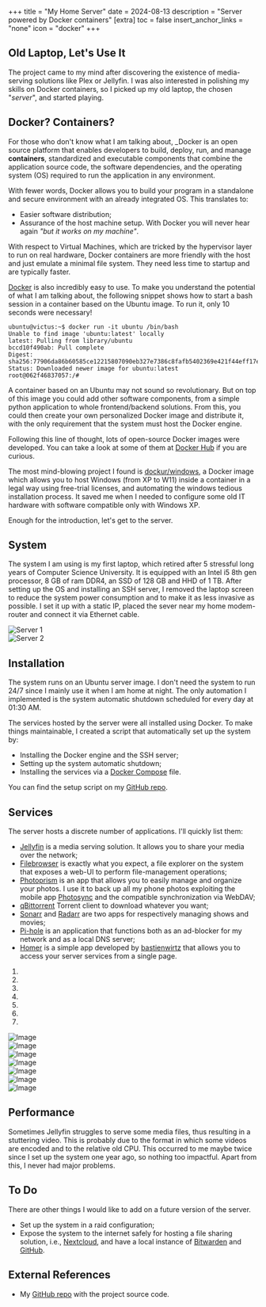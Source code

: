 +++
title = "My Home Server"
date = 2024-08-13
description = "Server powered by Docker containers"
[extra]
toc = false
insert_anchor_links = "none"
icon = "docker"
+++

## Old Laptop, Let's Use It
The project came to my mind after discovering the existence of media-serving solutions like Plex or Jellyfin. I was also interested in polishing my skills on Docker containers, so I picked up my old laptop, the chosen "_server_", and started playing.

## Docker? Containers?
For those who don't know what I am talking about, _Docker is an open source platform that enables developers to build, deploy, run, and manage **containers**, standardized and executable components that combine the application source code, the software dependencies, and the operating system (OS) required to run the application in any environment.

With fewer words, Docker allows you to build your program in a standalone and secure environment with an already integrated OS. This translates to:

- Easier software distribution;
- Assurance of the host machine setup. With Docker you will never hear again _"but it works on my machine"_.

With respect to Virtual Machines, which are tricked by the hypervisor layer to run on real hardware, Docker containers are more friendly with the host and just emulate a minimal file system. They need less time to startup and are typically faster.

[Docker](https://www.docker.com/) is also incredibly easy to use. To make you understand the potential of what I am talking about, the following snippet shows how to start a bash session in a container based on the Ubuntu image. To run it, only 10 seconds were necessary!

```
ubuntu@victus:~$ docker run -it ubuntu /bin/bash
Unable to find image 'ubuntu:latest' locally
latest: Pulling from library/ubuntu
bccd10f490ab: Pull complete
Digest: sha256:77906da86b60585ce12215807090eb327e7386c8fafb5402369e421f44eff17e
Status: Downloaded newer image for ubuntu:latest
root@062f46837057:/#
```

A container based on an Ubuntu may not sound so revolutionary. But on top of this image you could add other software components, from a simple python application to whole frontend/backend solutions. From this, you could then create your own personalized Docker image and distribute it, with the only requirement that the system must host the Docker engine. 

Following this line of thought, lots of open-source Docker images were developed. You can take a look at some of them at [Docker Hub](https://hub.docker.com/) if you are curious. 

The most mind-blowing project I found is [dockur/windows](https://github.com/dockur/windows), a Docker image which allows you to host Windows (from XP to W11) inside a container in a legal way using free-trial licenses, and automating the windows tedious installation process. It saved me when I needed to configure some old IT hardware with software compatible only with Windows XP. 

Enough for the introduction, let's get to the server.

## System

The system I am using is my first laptop, which retired after 5 stressful long years of Computer Science University. It is equipped with an Intel i5 8th gen processor, 8 GB of ram DDR4, an SSD of 128 GB and HHD of 1 TB. After setting up the OS and installing an SSH server, I removed the laptop screen to reduce the system power consumption and to make it as less invasive as possible. I set it up with a static IP, placed the sever near my home modem-router and connect it via Ethernet cable.

<div class="double-image-div">
    <div class="image-overlay double-image-left-div">
        <img src="08e.jpeg" alt="Server 1" class="overlay-image">
    </div>
    <div class="image-overlay double-image-right-div">
        <img src="09e.jpeg" alt="Server 2" class="overlay-image">  
    </div>
</div>

## Installation

The system runs on an Ubuntu server image. I don't need the system to run 24/7 since I mainly use it when I am home at night. The only automation I implemented is the system automatic shutdown scheduled for every day at 01:30 AM.

The services hosted by the server were all installed using Docker. To make things maintainable, I created a script that automatically set up the system by:

* Installing the Docker engine and the SSH server;
* Setting up the system automatic shutdown;
* Installing the services via a [Docker Compose](https://docs.docker.com/compose/) file.

You can find the setup script on my [GitHub repo](https://github.com/nicolamarchiotto/media-server-script).

## Services

The server hosts a discrete number of applications. I'll quickly list them: 

- [Jellyfin](https://jellyfin.org/) is a media serving solution. It allows you to share your media over the network;
- [Filebrowser](https://filebrowser.org/) is exactly what you expect, a file explorer on the system that exposes a web-UI to perform file-management operations;
- [Photoprism](https://www.photoprism.app/) is an app that allows you to easily manage and organize your photos. I use it to back up all my phone photos exploiting the mobile app [Photosync](https://www.photosync-app.com/home) and the compatible synchronization via WebDAV;
- [qBittorrent](https://www.qbittorrent.org/download) Torrent client to download whatever you want;
- [Sonarr](https://sonarr.tv/) and [Radarr](https://radarr.video/) are two apps for respectively managing shows and movies;
- [Pi-hole](https://pi-hole.net/) is an application that functions both as an ad-blocker for my network and as a local DNS server;
- [Homer](https://github.com/bastienwirtz/homer) is a simple app developed by [bastienwirtz](https://github.com/bastienwirtz) that allows you to access your server services from a single page.

<div>
  <div id="myCarousel" class="carousel slide" data-ride="carousel" data-interval="false">
    <ol class="carousel-indicators">
      <li data-target="#myCarousel" data-slide-to="0" class="active"></li>
      <li data-target="#myCarousel" data-slide-to="1"></li>
      <li data-target="#myCarousel" data-slide-to="2"></li>
      <li data-target="#myCarousel" data-slide-to="3"></li>
      <li data-target="#myCarousel" data-slide-to="4"></li>
      <li data-target="#myCarousel" data-slide-to="5"></li>
      <li data-target="#myCarousel" data-slide-to="6"></li>
    </ol>
    <div class="carousel-inner">
      <div class="item active image-overlay">
          <img src="01e.png" alt="Image" class="overlay-image">
      </div>
      <div class="item image-overlay">
          <img src="02e.png" alt="Image" class="overlay-image">
      </div>
      <div class="item image-overlay">
          <img src="03e.png" alt="Image" class="overlay-image">
      </div>
      <div class="item image-overlay">
          <img src="04e.png" alt="Image" class="overlay-image">
      </div>
      <div class="item image-overlay">
          <img src="05e.png" alt="Image" class="overlay-image">
      </div>
      <div class="item image-overlay">
          <img src="06e.png" alt="Image" class="overlay-image">
      </div>
      <div class="item image-overlay">
          <img src="07e.png" alt="Image" class="overlay-image">
      </div>
    </div>
    <a class="left carousel-control" href="#myCarousel" data-slide="prev">
      <div class="icon-prev" style="color: white; -webkit-text-stroke: 1px #000;">
      </div>
    </a>
    <a class="right carousel-control" href="#myCarousel" data-slide="next">
      <div class="icon-next" style="color: white; -webkit-text-stroke: 1px #000;">
      </div>
    </a>
  </div>
</div>

## Performance

Sometimes Jellyfin struggles to serve some media files, thus resulting in a stuttering video. This is probably due to the format in which some videos are encoded and to the relative old CPU. This occurred to me maybe twice since I set up the system one year ago, so nothing too impactful. Apart from this, I never had major problems. 

## To Do

There are other things I would like to add on a future version of the server.

- Set up the system in a raid configuration;
- Expose the system to the internet safely for hosting a file sharing solution, i.e., [Nextcloud](https://nextcloud.com/it/), and have a local instance of [Bitwarden](https://bitwarden.com/) and [GitHub](https://github.com/).

## External References

- My [GitHub repo](https://github.com/nicolamarchiotto/media-server-script) with the project source code.
